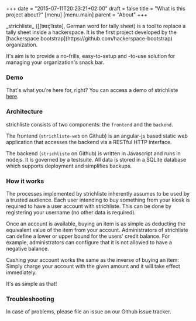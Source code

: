 +++
date = "2015-07-11T20:23:21+02:00"
draft = false
title = "What is this project about?"
[menu]
  [menu.main]
    parent = "About"
+++

<quote>
_strichliste_ ([ʃtʀɪçˈlɪstə], German word for tally sheet) is a tool to replace
a tally sheet inside a hackerspace. It is the first project developed by the
[hackerspace bootstrap](https://github.com/hackerspace-bootstrap) organization.

It's aim is to provide a no-frills, easy-to-setup and -to-use solution for
managing your organization's snack bar.
</quote>

### Demo

That's what you're here for, right? You can access a demo of strichliste
[here](https://demo.strichliste.org/).

### Architecture

strichliste consists of two components: the `frontend` and the `backend`.

The frontend (`strichliste-web` on Github) is an angular-js based static web
application that accesses the backend via a RESTful HTTP interface.

The backend (`strichliste` on Github) is written in Javascript and runs in
nodejs. It is governed by a testsuite. All data is stored in a SQLite database
which supports deployment and simplifies backups.

### How it works

The processes implemented by strichliste inherently assumes to be used by a
trusted audience. Each user intending to buy something from your kiosk is
required to have a user account with strichliste. This can be done by
registering your username (no other data is required).

Once an account is available, buying an item is as simple as deducting the
equivalent value of the item from your account. Administrators of strichliste
can define a lower or upper bound for the users' credit balance. For example,
administrators can configure that it is not allowed to have a negative balance.

Cashing your account works the same as the inverse of buying an item: Simply
charge your account with the given amount and it will take effect immediately.

It's as simple as that!

### Troubleshooting

In case of problems, please file an issue on our Github issue tracker.
